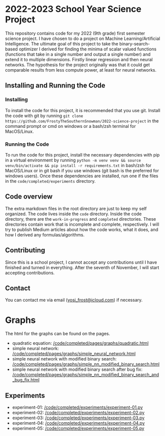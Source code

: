 # 2022-2023 School Year Science Project

This repository contains code for my 2022 (9th grade) first semester science project. I have chosen to do a project on Machine Learning/Artificial Intelligence. The ultimate goal of this project to take the binary-search-based optimizer I derived for finding the minima of scalar valued functions (functions that take in a single number and output a single number) and extend it to multiple dimensions. Firstly linear regression and then neural networks. The hypothesis for the project originally was that it could get comparable results from less compute power, at least for neural networks.

## Installing and Running the Code

### Installing

To install the code for this project, it is recommended that you use git.
Install the code with git by running `git clone https://github.com/FrostyTheSouthernSnowman/2022-science-project` in the command prompt or cmd on windows or a bash/zsh terminal for MacOS/Linux.

### Running the Code

To run the code for this project, install the necessary dependencies with pip in a virtual environment by running `python -m venv venv && source venv/bin/activate && pip install -r requirements.txt` in bash/zsh for MacOS/Linux or in git bash if you use windows (git bash is the preferred for windows users).
Once these dependencies are installed, run one if the files in the `code/completed/experiments` directory.

## Code overview

The extra markdown files in the root directory are just to keep my self organized. The code lives inside the `code` directory. Inside the code directory, there are the `work-in-progress` and `completed` directories. These directories contain work that is incomplete and complete, respectively. I will try to publish Medium articles about how the code works, what it does, and how I derived any formulas/algorithms.

## Contributing

Since this is a school project, I cannot accept any contributions until I have finished and turned in everything. After the seventh of November, I will start accepting
contributions.

## Contact

You can contact me via email (yosi_frost@icloud.com) if necessary.

# Graphs

The html for the graphs can be found on the pages.

- quadratic equation: [/code/completed/pages/graphs/quadratic.html](https://frostythesouthernsnowman.github.io/2022-science-project/graphs/quadratic.html)
- simple neural network: [/code/completed/pages/graphs/simple_neural_network.html](https://frostythesouthernsnowman.github.io/2022-science-project/graphs/simple_neural_network.html)
- simple neural network with modified binary search: [/code/completed/pages/graphs/simple_nn_modified_binary_search.html](https://frostythesouthernsnowman.github.io/2022-science-project/graphs/simple_nn_modified_binary_search.html)
- simple neural network with modified binary search after bug fix: [/code/completed/pages/graphs/simple_nn_modified_binary_search_and_bug_fix.html](https://frostythesouthernsnowman.github.io/2022-science-project/graphs/simple_nn_modified_binary_search_and_bug_fix.html)

## Experiments

- experiment-01: [/code/completed/experiments/experiment-01.py](/code/completed/experiments/experiment-01.py)
- experiment-02: [/code/completed/experiments/experiment-02.py](/code/completed/experiments/experiment-02.py)
- experiment-03: [/code/completed/experiments/experiment-03.py](/code/completed/experiments/experiment-03.py)
- experiment-04: [/code/completed/experiments/experiment-04.py](/code/completed/experiments/experiment-04.py)
- experiment-05: [/code/completed/experiments/experiment-05.py](/code/completed/experiments/experiment-05.py)

